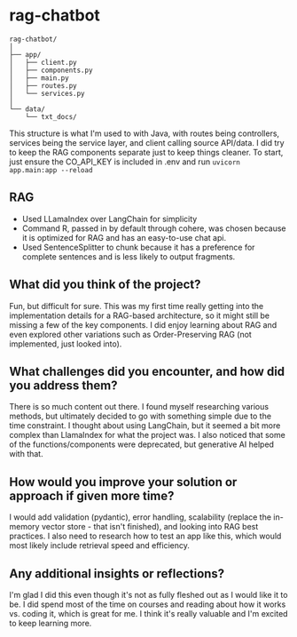 # rag-chatbot

```
rag-chatbot/
│
├── app/
│   ├── client.py
│   ├── components.py
│   ├── main.py
│   ├── routes.py
│   └── services.py
│
└── data/
    └── txt_docs/
```
This structure is what I'm used to with Java, with routes being controllers, services being the service layer, and client calling source API/data. I did try to keep the RAG components separate just to keep things cleaner.
To start, just ensure the CO_API_KEY is included in .env and run `uvicorn app.main:app --reload` 

## RAG 
- Used LLamaIndex over LangChain for simplicity
- Command R, passed in by default through cohere, was chosen because it is optimized for RAG and has an easy-to-use chat api. 
- Used SentenceSplitter to chunk because it has a preference for complete sentences and is less likely to output fragments.


## What did you think of the project?
Fun, but difficult for sure. This was my first time really getting into the implementation details for a RAG-based architecture, so it might still be missing a few of the key components. 
I did enjoy learning about RAG and even explored other variations such as Order-Preserving RAG (not implemented, just looked into). 

## What challenges did you encounter, and how did you address them?
There is so much  content out there. I found myself researching various methods, but ultimately decided to go with something simple due to the time constraint. I thought about using LangChain, but it seemed a bit more complex than LlamaIndex for what the project was. I also noticed that some of the functions/components were deprecated, but generative AI helped with that. 

## How would you improve your solution or approach if given more time?
I would add validation (pydantic), error handling, scalability (replace the in-memory vector store - that isn't finished), and looking into RAG best practices. 
I also need to research how to test an app like this, which would most likely include retrieval speed and efficiency.

## Any additional insights or reflections?
I'm glad I did this even though it's not as fully fleshed out as I would like it to be. I did spend most of the time on courses and reading about how it works vs. coding it, which is great for me. I think it's really valuable and I'm excited to keep learning more. 
